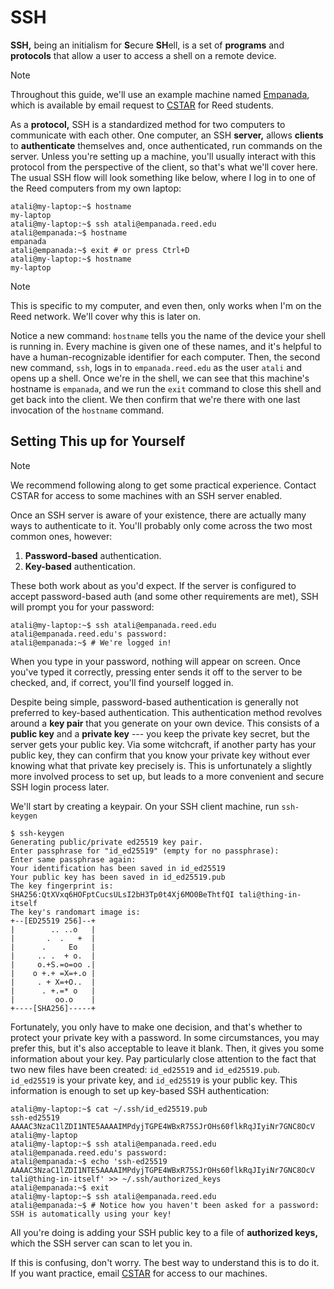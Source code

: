 # SSH

**SSH,** being an initialism for **S**ecure **SH**ell, is a set of **programs**
and **protocols** that allow a user to access a shell on a remote device.

> [!NOTE]
> Throughout this guide, we'll use an example machine named
> [Empanada](/reed/machines.html#the-dumplings), which is available by email
> request to [CSTAR](mailto:cstar@groups.reed.edu) for Reed students.

As a **protocol,** SSH is a standardized method for two computers to
communicate with each other. One computer, an SSH **server,** allows
**clients** to **authenticate** themselves and, once authenticated, run
commands on the server. Unless you're setting up a machine, you'll usually
interact with this protocol from the perspective of the client, so that's what
we'll cover here. The usual SSH flow will look something like below, where I
log in to one of the Reed computers from my own laptop:

```shell
atali@my-laptop:~$ hostname
my-laptop
atali@my-laptop:~$ ssh atali@empanada.reed.edu
atali@empanada:~$ hostname
empanada
atali@empanada:~$ exit # or press Ctrl+D
atali@my-laptop:~$ hostname
my-laptop
```

> [!NOTE]
> This is specific to my computer, and even then, only works when I'm on the
> Reed network. We'll cover why this is later on.

Notice a new command: `hostname` tells you the name of the device your shell is
running in. Every machine is given one of these names, and it's helpful to have
a human-recognizable identifier for each computer. Then, the second new
command, `ssh`, logs in to `empanada.reed.edu` as the user `atali` and opens up
a shell. Once we're in the shell, we can see that this machine's hostname is
`empanada`, and we run the `exit` command to close this shell and get back into
the client. We then confirm that we're there with one last invocation of the
`hostname` command.

## Setting This up for Yourself

> [!NOTE]
> We recommend following along to get some practical experience. Contact CSTAR
> for access to some machines with an SSH server enabled.

Once an SSH server is aware of your existence, there are actually many ways to
authenticate to it. You'll probably only come across the two most common ones,
however:

1. **Password-based** authentication.
2. **Key-based** authentication.

These both work about as you'd expect. If the server is configured to accept
password-based auth (and some other requirements are met), SSH will prompt you
for your password:

```shell
atali@my-laptop:~$ ssh atali@empanada.reed.edu
atali@empanada.reed.edu's password:
atali@empanada:~$ # We're logged in!
```

When you type in your password, nothing will appear on screen. Once you've
typed it correctly, pressing enter sends it off to the server to be checked,
and, if correct, you'll find yourself logged in.

Despite being simple, password-based authentication is generally not preferred
to key-based authentication. This authentication method revolves around a **key
pair** that you generate on your own device. This consists of a **public key**
and a **private key** --- you keep the private key secret, but the server gets
your public key. Via some witchcraft, if another party has your public key,
they can confirm that you know your private key without ever knowing what that
private key precisely is. This is unfortunately a slightly more involved
process to set up, but leads to a more convenient and secure SSH login process
later.

We'll start by creating a keypair. On your SSH client machine, run `ssh-keygen`

```shell
$ ssh-keygen
Generating public/private ed25519 key pair.
Enter passphrase for "id_ed25519" (empty for no passphrase):
Enter same passphrase again:
Your identification has been saved in id_ed25519
Your public key has been saved in id_ed25519.pub
The key fingerprint is:
SHA256:QtXVxq6HOFptCucsULsI2bH3Tp0t4Xj6MO0BeThtfQI tali@thing-in-itself
The key's randomart image is:
+--[ED25519 256]--+
|        .. ..o   |
|       .  .   +  |
|      .     Eo   |
|     .. .  + o.  |
|     o.+S.=o=oo .|
|    o +.+ =X=+.o |
|     . + X=+O..  |
|      . +.=* o   |
|         oo.o    |
+----[SHA256]-----+
```

Fortunately, you only have to make one decision, and that's whether to protect
your private key with a password. In some circumstances, you may prefer this,
but it's also acceptable to leave it blank. Then, it gives you some
information about your key. Pay particularly close attention to the fact that
two new files have been created: `id_ed25519` and `id_ed25519.pub`.
`id_ed25519` is your private key, and `id_ed25519` is your public key. This
information is enough to set up key-based SSH authentication:

```shell
atali@my-laptop:~$ cat ~/.ssh/id_ed25519.pub
ssh-ed25519 AAAAC3NzaC1lZDI1NTE5AAAAIMPdyjTGPE4WBxR75SJrOHs60flkRqJIyiNr7GNC8OcV atali@my-laptop
atali@my-laptop:~$ ssh atali@empanada.reed.edu
atali@empanada.reed.edu's password:
atali@empanada:~$ echo 'ssh-ed25519 AAAAC3NzaC1lZDI1NTE5AAAAIMPdyjTGPE4WBxR75SJrOHs60flkRqJIyiNr7GNC8OcV tali@thing-in-itself' >> ~/.ssh/authorized_keys
atali@empanada:~$ exit
atali@my-laptop:~$ ssh atali@empanada.reed.edu
atali@empanada:~$ # Notice how you haven't been asked for a password: SSH is automatically using your key!
```

All you're doing is adding your SSH public key to a file of **authorized
keys,** which the SSH server can scan to let you in.

If this is confusing, don't worry. The best way to understand this is to do it.
If you want practice, email [CSTAR](mailto:cstar.groups.reed.edu) for access to
our machines.
